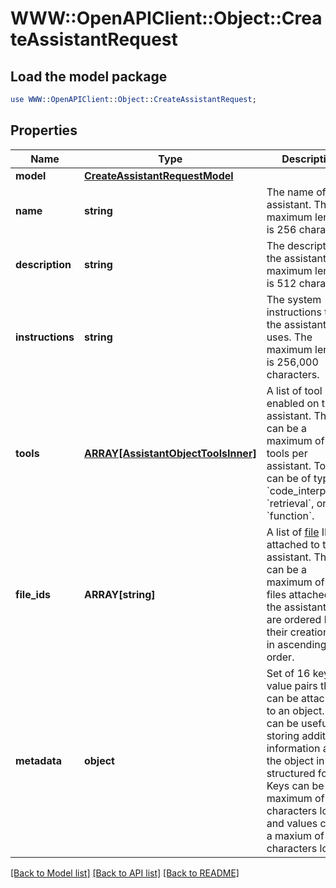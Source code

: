 # WWW::OpenAPIClient::Object::CreateAssistantRequest

## Load the model package
```perl
use WWW::OpenAPIClient::Object::CreateAssistantRequest;
```

## Properties
Name | Type | Description | Notes
------------ | ------------- | ------------- | -------------
**model** | [**CreateAssistantRequestModel**](CreateAssistantRequestModel.md) |  | 
**name** | **string** | The name of the assistant. The maximum length is 256 characters.  | [optional] 
**description** | **string** | The description of the assistant. The maximum length is 512 characters.  | [optional] 
**instructions** | **string** | The system instructions that the assistant uses. The maximum length is 256,000 characters.  | [optional] 
**tools** | [**ARRAY[AssistantObjectToolsInner]**](AssistantObjectToolsInner.md) | A list of tool enabled on the assistant. There can be a maximum of 128 tools per assistant. Tools can be of types &#x60;code_interpreter&#x60;, &#x60;retrieval&#x60;, or &#x60;function&#x60;.  | [optional] 
**file_ids** | **ARRAY[string]** | A list of [file](/docs/api-reference/files) IDs attached to this assistant. There can be a maximum of 20 files attached to the assistant. Files are ordered by their creation date in ascending order.  | [optional] 
**metadata** | **object** | Set of 16 key-value pairs that can be attached to an object. This can be useful for storing additional information about the object in a structured format. Keys can be a maximum of 64 characters long and values can be a maxium of 512 characters long.  | [optional] 

[[Back to Model list]](../README.md#documentation-for-models) [[Back to API list]](../README.md#documentation-for-api-endpoints) [[Back to README]](../README.md)


